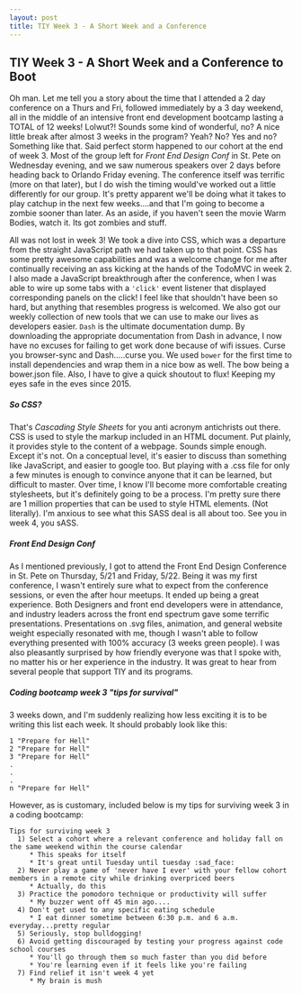 ```yaml
---
layout: post
title: TIY Week 3 - A Short Week and a Conference
---
```


## TIY Week 3 - A Short Week and a Conference to Boot

Oh man. Let me tell you a story about the time that I attended a 2 day conference on a Thurs and Fri, followed immediately by a 3 day weekend, all in the middle of an intensive front end development bootcamp lasting a TOTAL of 12 weeks! Lolwut?! Sounds some kind of wonderful, no? A nice little break after almost 3 weeks in the program? Yeah? No? Yes and no? Something like that. Said perfect storm happened to our cohort at the end of week 3. Most of the group left for _Front End Design Conf_ in St. Pete on Wednesday evening, and we saw numerous speakers over 2 days before heading back to Orlando Friday evening. The conference itself was terrific (more on that later), but I do wish the timing would've worked out a little differently for our group. It's pretty apparent we'll be doing what it takes to play catchup in the next few weeks....and that I'm going to become a zombie sooner than later. As an aside, if you haven't seen the movie Warm Bodies, watch it. Its got zombies and stuff.

All was not lost in week 3! We took a dive into CSS, which was a departure from the straight JavaScript path we had taken up to that point. CSS has some pretty awesome capabilities and was a welcome change for me after continually receiving an ass kicking at the hands of the TodoMVC in week 2. I also made a JavaScript breakthrough after the conference, when I was able to wire up some tabs with a `'click'` event listener that displayed corresponding panels on the click! I feel like that shouldn't have been so hard, but anything that resembles progress is welcomed. We also got our weekly collection of new tools that we can use to make our lives as developers easier. `Dash` is the ultimate documentation dump. By downloading the appropriate documentation from Dash in advance, I now have no excuses for failing to get work done because of wifi issues. Curse you browser-sync and Dash.....curse you. We used `bower` for the first time to install dependencies and wrap them in a nice bow as well. The bow being a bower.json file. Also, I have to give a quick shoutout to flux! Keeping my eyes safe in the eves since 2015.

##### So CSS?

That's _Cascading Style Sheets_ for you anti acronym antichrists out there. CSS is used to style the markup included in an HTML document. Put plainly, it provides style to the content of a webpage. Sounds simple enough. Except it's not. On a conceptual level, it's easier to discuss than something like JavaScript, and easier to google too. But playing with a .css file for only a few minutes is enough to convince anyone that it can be learned, but difficult to master. Over time, I know I'll become more comfortable creating stylesheets, but it's definitely going to be a process. I'm pretty sure there are 1 million properties that can be used to style HTML elements. (Not literally). I'm anxious to see what this SASS deal is all about too. See you in week 4, you sASS.

##### Front End Design Conf

As I mentioned previously, I got to attend the Front End Design Conference in St. Pete on Thursday, 5/21 and Friday, 5/22. Being it was my first conference, I wasn't entirely sure what to expect from the conference sessions, or even the after hour meetups. It ended up being a great experience. Both Designers and front end developers were in attendance, and industry leaders across the front end spectrum gave some terrific presentations. Presentations on .svg files, animation, and general website weight especially resonated with me, though I wasn't able to follow everything presented with 100% accuracy (3 weeks green people). I was also pleasantly surprised by how friendly everyone was that I spoke with, no matter his or her experience in the industry. It was great to hear from several people that support TIY and its programs.

##### Coding bootcamp week 3 "tips for survival"
3 weeks down, and I'm suddenly realizing how less exciting it is to be writing this list each week. It should probably look like this:
```
1 "Prepare for Hell"
2 "Prepare for Hell"
3 "Prepare for Hell"
.
.
.
n "Prepare for Hell"
```

However, as is customary, included below is my tips for surviving week 3 in a coding bootcamp:

```
Tips for surviving week 3
  1) Select a cohort where a relevant conference and holiday fall on the same weekend within the course calendar
     * This speaks for itself
     * It's great until Tuesday until tuesday :sad_face:
  2) Never play a game of 'never have I ever' with your fellow cohort members in a remote city while drinking overpriced beers
     * Actually, do this
  3) Practice the pomodoro technique or productivity will suffer
     * My buzzer went off 45 min ago....
  4) Don't get used to any specific eating schedule
     * I eat dinner sometime between 6:30 p.m. and 6 a.m. everyday...pretty regular
  5) Seriously, stop bulldogging!
  6) Avoid getting discouraged by testing your progress against code school courses
     * You'll go through them so much faster than you did before
     * You're learning even if it feels like you're failing
  7) Find relief it isn't week 4 yet
     * My brain is mush
```
